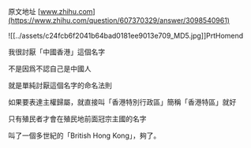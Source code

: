原文地址 [www.zhihu.com](https://www.zhihu.com/question/607370329/answer/3098540961) 

![[../assets/c24fcb6f2041b64bad0181ee9013e709_MD5.jpg]]PrtHomend

我很討厭「中國香港」這個名字

不是因爲不認自己是中國人

就是單純討厭這個名字的命名法則

如果要表達主權歸屬，就直接叫「香港特別行政區」簡稱「香港特區」就好

只有殖民者才會在殖民地前面冠宗主國的名字

叫了一個多世紀的「British Hong Kong」，夠了。

